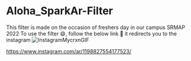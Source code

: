 # Aloha_SparkAr-Filter
This filter is made on the occasion of freshers day in our campus SRMAP 2022
To use the filter 😄, follow the below link 🔗 it redirects you to  the instagram ![InstagramMycrxnGIF](https://user-images.githubusercontent.com/88368325/208296053-bad79047-b817-4ef3-8885-bb55f04a645b.gif)

https://www.instagram.com/ar/1198827554177523/
